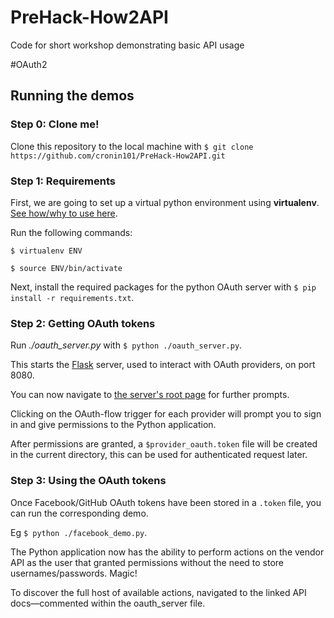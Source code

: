 PreHack-How2API
===============

Code for short workshop demonstrating basic API usage

#OAuth2

## Running the demos
### Step 0: Clone me!

Clone this repository to the local machine with `$ git clone https://github.com/cronin101/PreHack-How2API.git`

### Step 1: Requirements

First, we are going to set up a virtual python environment using **virtualenv**. [See how/why to use here](http://www.virtualenv.org/en/latest/virtualenv.html#usage).


Run the following commands:

`$ virtualenv ENV`


`$ source ENV/bin/activate`


Next, install the required packages for the python OAuth server with `$ pip install -r requirements.txt`.


### Step 2: Getting OAuth tokens

Run *./oauth_server.py* with `$ python ./oauth_server.py`. 

This starts the [Flask](http://flask.pocoo.org/) server, used to interact with OAuth providers, on port 8080.

You can now navigate to [the server's root page](http://127.0.0.1:8080) for further prompts.

Clicking on the OAuth-flow trigger for each provider will prompt you to sign in and give permissions to the Python application.

After permissions are granted, a `$provider_oauth.token` file will be created in the current directory, this can be used for authenticated request later.

### Step 3: Using the OAuth tokens

Once Facebook/GitHub OAuth tokens have been stored in a `.token` file, you can run the corresponding demo.

Eg `$ python ./facebook_demo.py`.

The Python application now has the ability to perform actions on the vendor API as the user that granted permissions without the need to store usernames/passwords. Magic!

To discover the full host of available actions, navigated to the linked API docs—commented within the oauth_server file.
